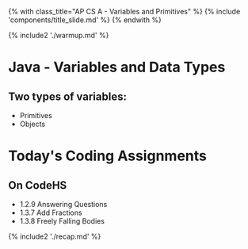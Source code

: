 {% with class_title="AP CS A - Variables and Primitives" %}
{% include 'components/title_slide.md' %}
{% endwith %}

{% include2 './warmup.md' %}


# Java - Variables and Data Types

## Two types of variables:

- Primitives
- Objects


# Today's Coding Assignments

## On CodeHS

- 1.2.9 Answering Questions
- 1.3.7 Add Fractions
- 1.3.8 Freely Falling Bodies


{% include2 './recap.md' %}

